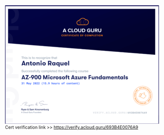 ![img](/22-Cert-Prep/screenshots/cert_prep.png)
Cert verification link >> https://verify.acloud.guru/693B4E0076A9